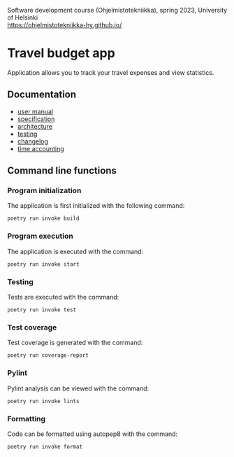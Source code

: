 Software development course (Ohjelmistotekniikka), spring 2023, University of Helsinki <br/>
https://ohjelmistotekniikka-hy.github.io/

# Travel budget app
Application allows you to track your travel expenses and view statistics. 

## Documentation
- [user manual](travel-budget-app/documentation/user_manual.md)
- [specification](travel-budget-app/documentation/specification.md)
- [architecture](travel-budget-app/documentation/architecture.md)
- [testing](travel-budget-app/documentation/testing.md)
- [changelog](travel-budget-app/documentation/changelog.md)
- [time accounting](travel-budget-app/documentation/time-accounting.md)

## Command line functions

### Program initialization
The application is first initialized with the following command:
```
poetry run invoke build
```

### Program execution
The application is executed with the command:
```
poetry run invoke start
```
### Testing
Tests are executed with the command:
```
poetry run invoke test
```
### Test coverage
Test coverage is generated with the command:
```
poetry run coverage-report
```
### Pylint
Pylint analysis can be viewed with the command: 
```
poetry run invoke lints
```
### Formatting
Code can be formatted using autopep8 with the command: 
```
poetry run invoke format
```
